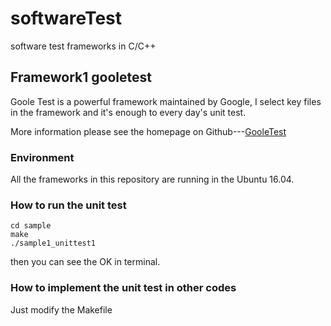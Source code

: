 # softwareTest
software test frameworks in C/C++

## Framework1 gooletest

Goole Test is a powerful framework maintained by Google, I select key files in the framework and it's enough to every day's unit test.

More information please see the homepage on Github---[GooleTest](https://github.com/google/googletest.git)


### Environment

All the frameworks in this repository are running in the Ubuntu 16.04.

### How to run the unit test

```
cd sample
make
./sample1_unittest1
```
then you can see the OK in terminal.

### How to implement the unit test in other codes

Just modify the Makefile 


